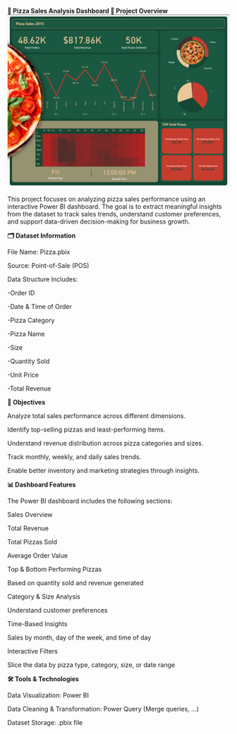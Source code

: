 **🍕 Pizza Sales Analysis Dashboard
📌 Project Overview**
![Pizza Sales Dashboard](Pizza_sales.png)

This project focuses on analyzing pizza sales performance using an interactive Power BI dashboard.
The goal is to extract meaningful insights from the dataset to track sales trends, understand customer preferences, and support data-driven decision-making for business growth.

**🗂️ Dataset Information**

File Name: Pizza.pbix

Source: Point-of-Sale (POS)

Data Structure Includes:

-Order ID

-Date & Time of Order

-Pizza Category

-Pizza Name

-Size

-Quantity Sold

-Unit Price

-Total Revenue

**🎯 Objectives**

Analyze total sales performance across different dimensions.

Identify top-selling pizzas and least-performing items.

Understand revenue distribution across pizza categories and sizes.

Track monthly, weekly, and daily sales trends.

Enable better inventory and marketing strategies through insights.

**📊 Dashboard Features**

The Power BI dashboard includes the following sections:

Sales Overview

Total Revenue

Total Pizzas Sold

Average Order Value

Top & Bottom Performing Pizzas

Based on quantity sold and revenue generated

Category & Size Analysis

Understand customer preferences

Time-Based Insights

Sales by month, day of the week, and time of day

Interactive Filters

Slice the data by pizza type, category, size, or date range

**🛠️ Tools & Technologies**

Data Visualization: Power BI

Data Cleaning & Transformation: Power Query (Merge queries, ...)

Dataset Storage: .pbix file

